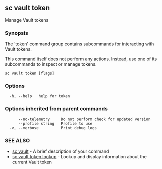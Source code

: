 ## sc vault token

Manage Vault tokens

### Synopsis

The 'token' command group contains subcommands for interacting with Vault tokens.

This command itself does not perform any actions. Instead, use one of its subcommands
to inspect or manage tokens.

```
sc vault token [flags]
```

### Options

```
  -h, --help   help for token
```

### Options inherited from parent commands

```
      --no-telemetry     Do not perform check for updated version
      --profile string   Profile to use
  -v, --verbose          Print debug logs
```

### SEE ALSO

* [sc vault](sc_vault.md)	 - A brief description of your command
* [sc vault token lookup](sc_vault_token_lookup.md)	 - Lookup and display information about the current Vault token

